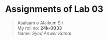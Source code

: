 # Assignments of Lab 03
> Asalaam o Alaikum Sir
<br>My roll no: **24k-0033**
<br>Name: *Syed Anwer Kamal*

